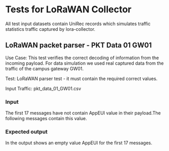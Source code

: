 # Tests for LoRaWAN Collector
All test input datasets contain UniRec records which simulates traffic statistics traffic captured by lora-collector.

## LoRaWAN packet parser - PKT Data 01 GW01
Use Case: This test verifies the correct decoding of information from the incoming payload. For data simulation we used real captured data from the traffic of the campus gateway GW01.

Test: LoRaWAN parser test - it must contain the required correct values.

Input Traffic: pkt_data_01_GW01.csv

### Input
The first 17 messages have not contain AppEUI value in their payload.The following messages contain this value.
    
### Expected output
In the output shows an empty value AppEUI for the first 17 messages.
